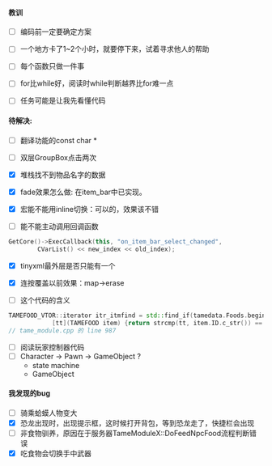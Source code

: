 #### 教训
- [ ] 编码前一定要确定方案
- [ ] 一个地方卡了1~2个小时，就要停下来，试着寻求他人的帮助
- [ ] 每个函数只做一件事
- [ ] for比while好，阅读时while判断越界比for难一点
- [ ] 任务可能是让我先看懂代码


#### 待解决:
- [ ] 翻译功能的const char *
- [ ] 双层GroupBox点击两次
- [x] 堆栈找不到物品名字的数据
- [x] fade效果怎么做: 在item_bar中已实现。
- [x] 宏能不能用inline切换：可以的，效果该不错

- [ ] 能不能主动调用回调函数 
```C++
GetCore()->ExecCallback(this, "on_item_bar_select_changed",
		CVarList() << new_index << old_index);
```

- [x] tinyxml最外层是否只能有一个
- [x] 连按覆盖以前效果：map->erase

- [ ] 这个代码的含义
```C++
TAMEFOOD_VTOR::iterator itr_itmfind = std::find_if(tamedata.Foods.begin(), tamedata.Foods.end(),
			[tt](TAMEFOOD item) {return strcmp(tt, item.ID.c_str()) == 0; });
// tame_module.cpp 的 line 987
```
- [ ] 阅读玩家控制器代码
- [ ] Character -> Pawn -> GameObject ?
	- state machine
	- GameObject
	
#### 我发现的bug
- [ ] 骑乘蛤蟆人物变大
- [x] 恐龙出现时，出现提示框，这时候打开背包，等到恐龙走了，快捷栏会出现
- [ ] 非食物驯养，原因在于服务器TameModuleX::DoFeedNpcFood流程判断错误
- [x] 吃食物会切换手中武器

